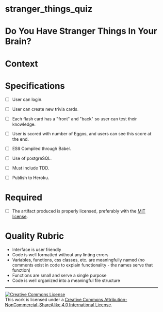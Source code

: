 # stranger_things_quiz

# Do You Have Stranger Things In Your Brain?

# Context


# Specifications

- [ ] User can login.
- [ ] User can create new trivia cards.
- [ ] Each flash card has a "front" and "back" so user can test their knowledge.
- [ ] User is scored with number of Eggos, and users can see this score at the end.
- [ ] ES6 Compiled through Babel. 
- [ ] Use of postgreSQL. 
- [ ] Must include TDD.
- [ ] Publish to Heroku.


# Required

- [ ] The artifact produced is properly licensed, preferably with the [MIT license][mit-license].

# Quality Rubric

- Interface is user friendly
- Code is well formatted without any linting errors
- Variables, functions, css classes, etc. are meaningfully named (no comments exist in code to explain functionality - the names serve that function)
- Functions are small and serve a single purpose
- Code is well organized into a meaningful file structure
---

<!-- LICENSE -->

<a rel="license" href="http://creativecommons.org/licenses/by-nc-sa/4.0/"><img alt="Creative Commons License" style="border-width:0" src="https://i.creativecommons.org/l/by-nc-sa/4.0/80x15.png" /></a>
<br />This work is licensed under a <a rel="license" href="http://creativecommons.org/licenses/by-nc-sa/4.0/">Creative Commons Attribution-NonCommercial-ShareAlike 4.0 International License</a>.

[mit-license]: https://opensource.org/licenses/MIT

